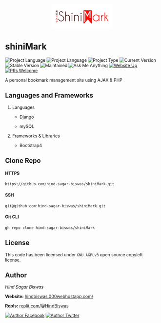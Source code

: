 <p align="center">
  <img width="200" src="static/images/logo.png">
</p>

# shiniMark

![Project Language](https://img.shields.io/static/v1?label=language&message=python&color=blue)
![Project Language](https://img.shields.io/static/v1?label=language&message=django&color=forestgreen)
![Project Type](https://img.shields.io/static/v1?label=type&message=application&color=cyan)
![Current Version](https://img.shields.io/static/v1?label=current-version&message=v2&color=lightgrey)
![Stable Version](https://img.shields.io/static/v1?label=stable-version&message=not-released&color=red)
![Maintained](https://img.shields.io/static/v1?label=maintained&message=yes&color=green)
![Ask Me Anything](https://img.shields.io/static/v1?label=ask-me&message=anything&color=green)
[![Website Up](https://img.shields.io/static/v1?label=website&message=up&color=orange)](http://shinimark.epizy.com)
[![PRs Welcome](https://img.shields.io/badge/PRs-welcome-brightgreen.svg)](http://makeapullrequest.com)

A personal bookmark management site using AJAX & PHP


## Languages and Frameworks

1. Languages
   
   * Django
    
   * mySQL
   
2. Frameworks & Libraries 
   
   * Bootstrap4

## Clone Repo

#### HTTPS

```
https://github.com/hind-sagar-biswas/shiniMark.git
```

#### SSH

```
git@github.com:hind-sagar-biswas/shiniMark.git
```

#### Git CLI

```
gh repo clone hind-sagar-biswas/shiniMark
```


## License

This code has been licensed under `GNU AGPLv3` open source copyleft license. 

## Author

*Hind Sagar Biswas*

**Website:** [hindbiswas.000webhostapp.com/](https://hindbiswas.000webhostapp.com/)

**Repls:** [replit.com/@HindBiswas](https://replit.com/@HindBiswas)

[![Author Facebook](https://img.shields.io/static/v1?label=facebook&message=hindsagar.biswas&style=social&logo=facebook)](https://m.facebook.com/hindsagar.biswas)
[![Author Twitter](https://img.shields.io/static/v1?label=twitter&message=@hind_biswas&style=social&logo=twitter)](https://twitter.com/hind_biswas)
